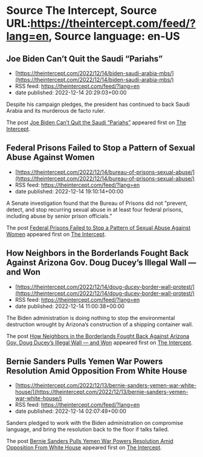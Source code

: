 # Source The Intercept, Source URL:https://theintercept.com/feed/?lang=en, Source language: en-US

## Joe Biden Can’t Quit the Saudi “Pariahs”
 - [https://theintercept.com/2022/12/14/biden-saudi-arabia-mbs/](https://theintercept.com/2022/12/14/biden-saudi-arabia-mbs/)
 - RSS feed: https://theintercept.com/feed/?lang=en
 - date published: 2022-12-14 20:29:03+00:00

<p>Despite his campaign pledges, the president has continued to back Saudi Arabia and its murderous de facto ruler.</p>
<p>The post <a href="https://theintercept.com/2022/12/14/biden-saudi-arabia-mbs/" rel="nofollow">Joe Biden Can’t Quit the Saudi “Pariahs”</a> appeared first on <a href="https://theintercept.com" rel="nofollow">The Intercept</a>.</p>

## Federal Prisons Failed to Stop a Pattern of Sexual Abuse Against Women
 - [https://theintercept.com/2022/12/14/bureau-of-prisons-sexual-abuse/](https://theintercept.com/2022/12/14/bureau-of-prisons-sexual-abuse/)
 - RSS feed: https://theintercept.com/feed/?lang=en
 - date published: 2022-12-14 19:10:14+00:00

<p>A Senate investigation found that the Bureau of Prisons did not "prevent, detect, and stop recurring sexual abuse in at least four federal prisons, including abuse by senior prison officials.”</p>
<p>The post <a href="https://theintercept.com/2022/12/14/bureau-of-prisons-sexual-abuse/" rel="nofollow">Federal Prisons Failed to Stop a Pattern of Sexual Abuse Against Women</a> appeared first on <a href="https://theintercept.com" rel="nofollow">The Intercept</a>.</p>

## How Neighbors in the Borderlands Fought Back Against Arizona Gov. Doug Ducey’s Illegal Wall — and Won
 - [https://theintercept.com/2022/12/14/doug-ducey-border-wall-protest/](https://theintercept.com/2022/12/14/doug-ducey-border-wall-protest/)
 - RSS feed: https://theintercept.com/feed/?lang=en
 - date published: 2022-12-14 11:00:38+00:00

<p>The Biden administration is doing nothing to stop the environmental destruction wrought by Arizona’s construction of a shipping container wall.</p>
<p>The post <a href="https://theintercept.com/2022/12/14/doug-ducey-border-wall-protest/" rel="nofollow">How Neighbors in the Borderlands Fought Back Against Arizona Gov. Doug Ducey’s Illegal Wall — and Won</a> appeared first on <a href="https://theintercept.com" rel="nofollow">The Intercept</a>.</p>

## Bernie Sanders Pulls Yemen War Powers Resolution Amid Opposition From White House
 - [https://theintercept.com/2022/12/13/bernie-sanders-yemen-war-white-house/](https://theintercept.com/2022/12/13/bernie-sanders-yemen-war-white-house/)
 - RSS feed: https://theintercept.com/feed/?lang=en
 - date published: 2022-12-14 02:07:49+00:00

<p>Sanders pledged to work with the Biden administration on compromise language, and bring the resolution back to the floor if talks failed.</p>
<p>The post <a href="https://theintercept.com/2022/12/13/bernie-sanders-yemen-war-white-house/" rel="nofollow">Bernie Sanders Pulls Yemen War Powers Resolution Amid Opposition From White House</a> appeared first on <a href="https://theintercept.com" rel="nofollow">The Intercept</a>.</p>

